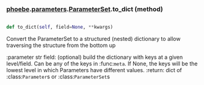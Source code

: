 ### [phoebe](phoebe.md).[parameters](phoebe.parameters.md).[ParameterSet](phoebe.parameters.ParameterSet.md).to_dict (method)


```py

def to_dict(self, field=None, **kwargs)

```



Convert the ParameterSet to a structured (nested) dictionary
to allow traversing the structure from the bottom up

:parameter str field: (optional) build the dictionary with keys at
    a given level/field.  Can be any of the keys in
    :func:`meta`.  If None, the keys will be the lowest
    level in which Parameters have different values.
:return: dict of :class:`Parameter`s or :class:`ParameterSet`s

